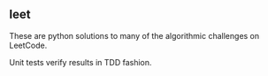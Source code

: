 ## leet

These are python solutions to many of the algorithmic challenges on LeetCode.

Unit tests verify results in TDD fashion.
